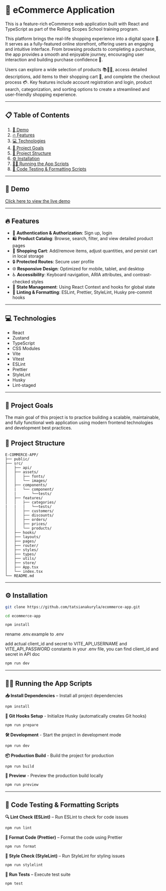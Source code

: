 # 🛒 eCommerce Application

This is a feature-rich eCommerce web application built with React and TypeScript as part of the Rolling Scopes School training program.

This platform brings the real-life shopping experience into a digital space 🏪. It serves as a fully-featured online storefront, offering users an engaging and intuitive interface. From browsing products to completing a purchase, the app provides a smooth and enjoyable journey, encouraging user interaction and building purchase confidence 🚀.

Users can explore a wide selection of products 📚👗👟, access detailed descriptions, add items to their shopping cart 🛒, and complete the checkout process 💳. Key features include account registration and login, product search, categorization, and sorting options to create a streamlined and user-friendly shopping experience.

---

## 📋 Table of Contents

1. [🚀 Demo](#-demo)
2. [🔥 Features](#-features)
3. [💻 Technologies](#-technologies)
4. [🎯 Project Goals](#-project-goals)
5. [📁 Project Structure](#-project-structure)
6. [⚙️ Installation](#️-installation)
7. [🚴‍♂️ Running the App Scripts](#️-running-the-app-scripts)
8. [📜 Code Testing & Formatting Scripts](#-code-testing--formatting-scripts)

---

## 🚀 Demo

[Click here to view the live demo](https://tatsianakuryla.github.io/ecommerce-app/)

---

## 🔥 Features

- 📝 **Authentication & Authorization**: Sign up, login
- 🛍 **Product Catalog**: Browse, search, filter, and view detailed product pages
- 🛒 **Shopping Cart**: Add/remove items, adjust quantities, and persist cart in local storage
- 🔒 **Protected Routes**: Secure user profile
- 🌐 **Responsive Design**: Optimized for mobile, tablet, and desktop
- ♿ **Accessibility**: Keyboard navigation, ARIA attributes, and contrast-checked styles
- 🔄 **State Management**: Using React Context and hooks for global state
- 🔧 **Linting & Formatting**: ESLint, Prettier, StyleLint, Husky pre-commit hooks

---

## 💻 Technologies

- React
- Zustand
- TypeScript
- CSS Modules
- Vite
- Vitest
- ESLint
- Prettier
- StyleLint
- Husky
- Lint-staged

---

## 🎯 Project Goals

The main goal of this project is to practice building a scalable, maintainable, and fully functional web application using modern frontend technologies and development best practices.

## 📁 Project Structure

```text
E-COMMERCE-APP/
├── public/
├── src/
│   ├── api/
│   ├── assets/
│   │   ├── fonts/
│   │   └── images/
│   ├── components/
│   |   └── component/
│   |       └──tests/
│   ├── features/
│   │   ├── categories/
|   |   |   └──tests/
│   │   ├── customers/
│   │   ├── discounts/
│   │   ├── orders/
│   │   ├── prices/
│   │   └── products/
│   ├── hooks/
│   ├── layouts/
│   ├── pages/
│   ├── router/
│   ├── styles/
│   ├── types/
│   ├── utils/
│   ├── store/
│   ├── App.tsx
│   └── index.tsx
└── README.md
```

---

## ⚙️ Installation

```bash
git clone https://github.com/tatsianakuryla/ecommerce-app.git
```

```bash
cd ecommerce-app
```

```bash
npm install
```

rename .env.example to .env

add actual client_id and secret to VITE_API_USERNAME and VITE_API_PASSWORD constants in your .env file, you can find client_id and secret in API doc

```bash
npm run dev
```

---

## 🚴‍♂️ Running the App Scripts

**📥 Install Dependencies** – Install all project dependencies

```bash
npm install
```

**🐶 Git Hooks Setup** - Initialize Husky (automatically creates Git hooks)

```bash
npm run prepare
```

**🛠 Development** - Start the project in development mode

```bash
npm run dev
```

**📦 Production Build** - Build the project for production

```bash
npm run build
```

**👀 Preview** - Preview the production build locally

```bash
npm run preview
```

---

## 📜 Code Testing & Formatting Scripts

**🔍 Lint Check (ESLint)** – Run ESLint to check for code issues

```bash
npm run lint
```

**🎨 Format Code (Prettier)** – Format the code using Prettier

```bash
npm run format
```

**🧪 Style Check (StyleLint)** – Run StyleLint for styling issues

```bash
npm run stylelint
```

**🧫 Run Tests** – Execute test suite

```bash
npm test
```

